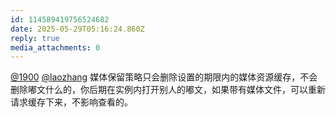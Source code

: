 ```yaml
---
id: 114589419756524682
date: 2025-05-29T05:16:24.860Z
reply: true
media_attachments: 0
---
```


[@1900](https://social.1900.live/@1900) [@laozhang](https://suo.si/@laozhang) 媒体保留策略只会删除设置的期限内的媒体资源缓存，不会删除嘟文什么的，你后期在实例内打开别人的嘟文，如果带有媒体文件，可以重新请求缓存下来，不影响查看的。

